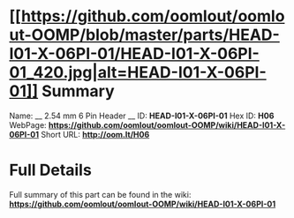 
[[https://github.com/oomlout/oomlout-OOMP/blob/master/parts/HEAD-I01-X-06PI-01/HEAD-I01-X-06PI-01_420.jpg|alt=HEAD-I01-X-06PI-01]] 
Summary
=================

Name: __ 2.54 mm 6 Pin Header __
ID: __HEAD-I01-X-06PI-01__
Hex ID: __H06__
WebPage: __https://github.com/oomlout/oomlout-OOMP/wiki/HEAD-I01-X-06PI-01__
Short URL: __http://oom.lt/H06__

Full Details
==========================
Full summary of this part can be found in the wiki:   
__https://github.com/oomlout/oomlout-OOMP/wiki/HEAD-I01-X-06PI-01__   

